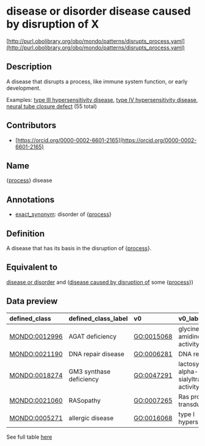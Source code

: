 # disease or disorder disease caused by disruption of X 

[http://purl.obolibrary.org/obo/mondo/patterns/disrupts_process.yaml](http://purl.obolibrary.org/obo/mondo/patterns/disrupts_process.yaml)
## Description 

A disease that disrupts a process, like immune system function, or early development.

Examples: [type III hypersensitivity disease](http://purl.obolibrary.org/obo/MONDO_0007004), [type IV hypersensitivity disease](http://purl.obolibrary.org/obo/MONDO_0002459), [neural tube closure defect](http://purl.obolibrary.org/obo/MONDO_0017059) (55 total)
## Contributors 
* [https://orcid.org/0000-0002-6601-2165](https://orcid.org/0000-0002-6601-2165) 
## Name 

{[process](http://www.w3.org/2002/07/owl#Thing)} disease

## Annotations 

* [exact_synonym](http://www.geneontology.org/formats/oboInOwl#hasExactSynonym): disorder of {[process](http://www.w3.org/2002/07/owl#Thing)}

## Definition 

A disease that has its basis in the disruption of {[process](http://www.w3.org/2002/07/owl#Thing)}.

## Equivalent to 

[disease or disorder](http://purl.obolibrary.org/obo/MONDO_0000001) and ([disease caused by disruption of](http://purl.obolibrary.org/obo/RO_0004021) some {[process](http://www.w3.org/2002/07/owl#Thing)})

## Data preview 
| defined_class                                | defined_class_label     | v0                                        | v0_label                                              |
|:---------------------------------------------|:------------------------|:------------------------------------------|:------------------------------------------------------|
| [MONDO:0012996](http://purl.obolibrary.org/obo/MONDO_0012996) | AGAT deficiency         | [GO:0015068](http://purl.obolibrary.org/obo/GO_0015068) | glycine amidinotransferase activity                   |
| [MONDO:0021190](http://purl.obolibrary.org/obo/MONDO_0021190) | DNA repair disease      | [GO:0006281](http://purl.obolibrary.org/obo/GO_0006281) | DNA repair                                            |
| [MONDO:0018274](http://purl.obolibrary.org/obo/MONDO_0018274) | GM3 synthase deficiency | [GO:0047291](http://purl.obolibrary.org/obo/GO_0047291) | lactosylceramide alpha-2,3-sialyltransferase activity |
| [MONDO:0021060](http://purl.obolibrary.org/obo/MONDO_0021060) | RASopathy               | [GO:0007265](http://purl.obolibrary.org/obo/GO_0007265) | Ras protein signal transduction                       |
| [MONDO:0005271](http://purl.obolibrary.org/obo/MONDO_0005271) | allergic disease        | [GO:0016068](http://purl.obolibrary.org/obo/GO_0016068) | type I hypersensitivity                               |

See full table [here](https://github.com/monarch-initiative/mondo/blob/master/src/patterns/data/matches/disrupts_process.tsv) 
